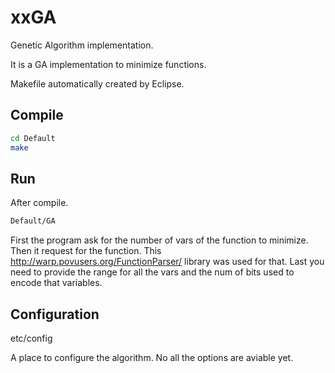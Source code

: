 # xxGA
Genetic Algorithm implementation.

It is a GA implementation to minimize functions.

Makefile automatically created by Eclipse.

## Compile

```bash
cd Default
make
```

## Run
After compile.

```bash
Default/GA
```

First the program ask for the number of vars of the function to minimize. Then it request for the function. This http://warp.povusers.org/FunctionParser/ library was used for that. Last you need to provide the range for all the vars and the num of bits used to encode that variables.
 
## Configuration
etc/config

A place to configure the algorithm. No all the options are aviable yet.
